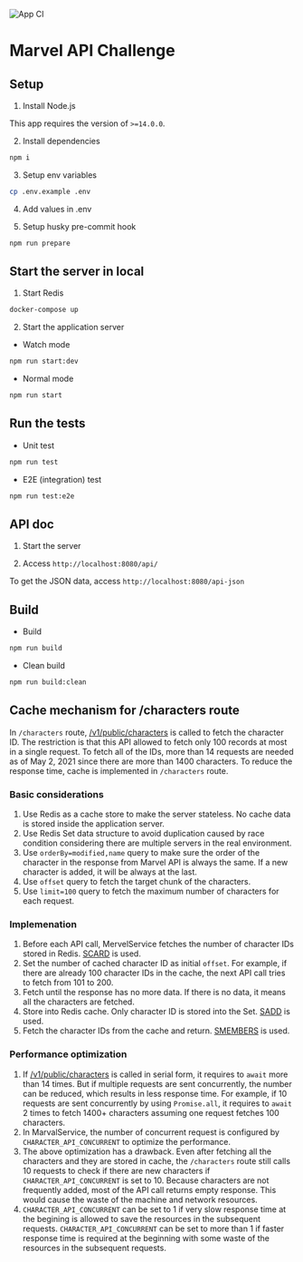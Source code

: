 ![App CI](https://github.com/stozuka/marvel-api-challenge/actions/workflows/app.yaml/badge.svg)

# Marvel API Challenge

## Setup

1. Install Node.js

This app requires the version of `>=14.0.0`.

2. Install dependencies

```bash
npm i
```

3. Setup env variables

```bash
cp .env.example .env
```

4. Add values in .env

5. Setup husky pre-commit hook

```bash
npm run prepare
```

## Start the server in local

1. Start Redis

```bash
docker-compose up
```

2. Start the application server

- Watch mode

```bash
npm run start:dev
```

- Normal mode

```bash
npm run start
```

## Run the tests

- Unit test

```bash
npm run test
```

- E2E (integration) test

```bash
npm run test:e2e
```

## API doc

1. Start the server

2. Access `http://localhost:8080/api/`

To get the JSON data, access `http://localhost:8080/api-json`

## Build

- Build

```bash
npm run build
```

- Clean build

```bash
npm run build:clean
```

## Cache mechanism for /characters route

In `/characters` route, [/v1/public/characters](https://developer.marvel.com/docs#!/public/getCreatorCollection_get_0) is called to fetch the character ID. The restriction is that this API allowed to fetch only 100 records at most in a single request. To fetch all of the IDs, more than 14 requests are needed as of May 2, 2021 since there are more than 1400 characters. To reduce the response time, cache is implemented in `/characters` route.

### Basic considerations

1. Use Redis as a cache store to make the server stateless. No cache data is stored inside the application server.
2. Use Redis Set data structure to avoid duplication caused by race condition considering there are multiple servers in the real environment.
3. Use `orderBy=modified,name` query to make sure the order of the character in the response from Marvel API is always the same. If a new character is added, it will be always at the last.
4. Use `offset` query to fetch the target chunk of the characters.
5. Use `limit=100` query to fetch the maximum number of characters for each request.

### Implemenation

1. Before each API call, MervelService fetches the number of character IDs stored in Redis. [SCARD](https://redis.io/commands/scard) is used.
2. Set the number of cached character ID as initial `offset`. For example, if there are already 100 character IDs in the cache, the next API call tries to fetch from 101 to 200.
3. Fetch until the response has no more data. If there is no data, it means all the characters are fetched.
4. Store into Redis cache. Only character ID is stored into the Set. [SADD](https://redis.io/commands/sadd) is used.
5. Fetch the character IDs from the cache and return. [SMEMBERS](https://redis.io/commands/smembers) is used.

### Performance optimization

1. If [/v1/public/characters](https://developer.marvel.com/docs#!/public/getCreatorCollection_get_0) is called in serial form, it requires to `await` more than 14 times. But if multiple requests are sent concurrently, the number can be reduced, which results in less response time. For example, if 10 requests are sent concurrently by using `Promise.all`, it requires to `await` 2 times to fetch 1400+ characters assuming one request fetches 100 characters.
2. In MarvalService, the number of concurrent request is configured by `CHARACTER_API_CONCURRENT` to optimize the performance.
3. The above optimization has a drawback. Even after fetching all the characters and they are stored in cache, the `/characters` route still calls 10 requests to check if there are new characters if `CHARACTER_API_CONCURRENT` is set to 10. Because characters are not frequently added, most of the API call returns empty response. This would cause the waste of the machine and network resources.
4. `CHARACTER_API_CONCURRENT` can be set to 1 if very slow response time at the begining is allowed to save the resources in the subsequent requests. `CHARACTER_API_CONCURRENT` can be set to more than 1 if faster response time is required at the beginning with some waste of the resources in the subsequent requests.
